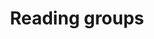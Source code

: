 ---
layout: page
title: Reading groups
nav: true
nav_order: 7
dropdown: true
children:
    - title: RL theory
      permalink: /publications/
    - title: Learning theory
    - permalink: /publications/

---